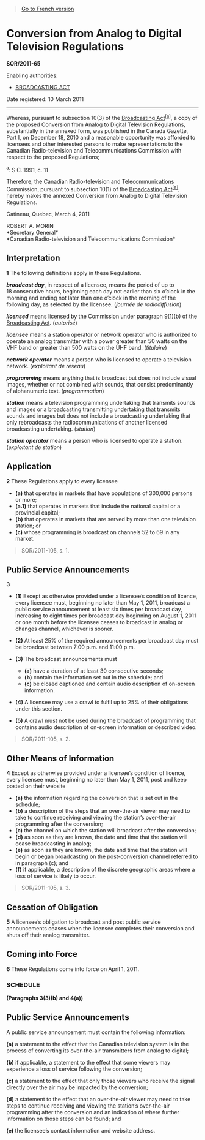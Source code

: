 > [Go to French version](/fr/Règlements/Décrets,%20ordonnances%20et%20règlements%20statutaires/2011/65.md)

# Conversion from Analog to Digital Television Regulations

**SOR/2011-65**

Enabling authorities: 
- [BROADCASTING ACT](/en/Acts/Statutes%20of%20Canada/1991/c.%2011.md)

Date registered: 10 March 2011

----------

Whereas, pursuant to subsection 10(3) of the [Broadcasting Act](/en/Acts/Statutes%20of%20Canada/1991/c.%2011.md)<sup><a href='#fn_81000-2-686-E_hq_9646'>[a]</a></sup>, a copy of the proposed Conversion from Analog to Digital Television Regulations, substantially in the annexed form, was published in the Canada Gazette, Part I, on December 18, 2010 and a reasonable opportunity was afforded to licensees and other interested persons to make representations to the Canadian Radio-television and Telecommunications Commission with respect to the proposed Regulations;

<a name='fn_81000-2-686-E_hq_9646'><sup>a</sup></a>: S.C. 1991, c. 11<br />

Therefore, the Canadian Radio-television and Telecommunications Commission, pursuant to subsection 10(1) of the [Broadcasting Act](/en/Acts/Statutes%20of%20Canada/1991/c.%2011.md)<sup><a href='#fn_81000-2-686-E_hq_9646'>[a]</a></sup>, hereby makes the annexed Conversion from Analog to Digital Television Regulations.

Gatineau, Quebec, March 4, 2011


<p>ROBERT A. MORIN<br />*Secretary General*<br />*Canadian Radio-television and Telecommunications Commission*<br /></p>




## Interpretation


**1** The following definitions apply in these Regulations.

***broadcast day***, in respect of a licensee, means the period of up to 18 consecutive hours, beginning each day not earlier than six o’clock in the morning and ending not later than one o’clock in the morning of the following day, as selected by the licensee. (*journée de radiodiffusion*)

***licensed*** means licensed by the Commission under paragraph 9(1)(b) of the [Broadcasting Act](/en/Acts/Statutes%20of%20Canada/1991/c.%2011.md). (*autorisé*)

***licensee*** means a station operator or network operator who is authorized to operate an analog transmitter with a power greater than 50 watts on the VHF band or greater than 500 watts on the UHF band. (*titulaire*)

***network operator*** means a person who is licensed to operate a television network. (*exploitant de réseau*)

***programming*** means anything that is broadcast but does not include visual images, whether or not combined with sounds, that consist predominantly of alphanumeric text. (*programmation*)

***station*** means a television programming undertaking that transmits sounds and images or a broadcasting transmitting undertaking that transmits sounds and images but does not include a broadcasting undertaking that only rebroadcasts the radiocommunications of another licensed broadcasting undertaking. (*station*)

***station operator*** means a person who is licensed to operate a station. (*exploitant de station*)




## Application


**2** These Regulations apply to every licensee
- **(a)** that operates in markets that have populations of 300,000 persons or more;
- **(a.1)** that operates in markets that include the national capital or a provincial capital;
- **(b)** that operates in markets that are served by more than one television station; or
- **(c)** whose programming is broadcast on channels 52 to 69 in any market.
> SOR/2011-105, s. 1.





## Public Service Announcements


**3** 

- **(1)** Except as otherwise provided under a licensee’s condition of licence, every licensee must, beginning no later than May 1, 2011, broadcast a public service announcement at least six times per broadcast day, increasing to eight times per broadcast day beginning on August 1, 2011 or one month before the licensee ceases to broadcast in analog or changes channel, whichever is sooner.

- **(2)** At least 25% of the required announcements per broadcast day must be broadcast between 7:00 p.m. and 11:00 p.m.

- **(3)** The broadcast announcements must
	- **(a)** have a duration of at least 30 consecutive seconds;
	- **(b)** contain the information set out in the schedule; and
	- **(c)** be closed captioned and contain audio description of on-screen information.

- **(4)** A licensee may use a crawl to fulfil up to 25% of their obligations under this section.

- **(5)** A crawl must not be used during the broadcast of programming that contains audio description of on-screen information or described video.
> SOR/2011-105, s. 2.





## Other Means of Information


**4** Except as otherwise provided under a licensee’s condition of licence, every licensee must, beginning no later than May 1, 2011, post and keep posted on their website
- **(a)** the information regarding the conversion that is set out in the schedule;
- **(b)** a description of the steps that an over-the-air viewer may need to take to continue receiving and viewing the station’s over-the-air programming after the conversion;
- **(c)** the channel on which the station will broadcast after the conversion;
- **(d)** as soon as they are known, the date and time that the station will cease broadcasting in analog;
- **(e)** as soon as they are known, the date and time that the station will begin or began broadcasting on the post-conversion channel referred to in paragraph (c); and
- **(f)** if applicable, a description of the discrete geographic areas where a loss of service is likely to occur.
> SOR/2011-105, s. 3.





## Cessation of Obligation


**5** A licensee’s obligation to broadcast and post public service announcements ceases when the licensee completes their conversion and shuts off their analog transmitter.




## Coming into Force


**6** These Regulations come into force on April 1, 2011.




### **SCHEDULE** 
**(Paragraphs 3(3)(b) and 4(a))**
## Public Service Announcements
A public service announcement must contain the following information:

**(a)** a statement to the effect that the Canadian television system is in the process of converting its over-the-air transmitters from analog to digital;



**(b)** if applicable, a statement to the effect that some viewers may experience a loss of service following the conversion;



**(c)** a statement to the effect that only those viewers who receive the signal directly over the air may be impacted by the conversion;



**(d)** a statement to the effect that an over-the-air viewer may need to take steps to continue receiving and viewing the station’s over-the-air programming after the conversion and an indication of where further information on those steps can be found; and



**(e)** the licensee’s contact information and website address.





